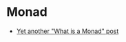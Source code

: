 Monad
=====
* [Yet another "What is a Monad" post](http://zohaib.me/yet-another-what-is-a-monad-post/)